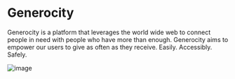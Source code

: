 # Generocity
Generocity is a platform that leverages the world wide web to connect people in need with people who have more than enough. 
Generocity aims to empower our users to give as often as they receive.
Easily. Accessibly. Safely.


![image](https://user-images.githubusercontent.com/23015394/89068374-f1129900-d325-11ea-9427-f9ec70e25888.png)
